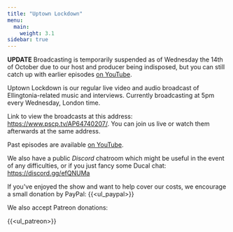 ```yaml
---
title: "Uptown Lockdown"
menu:
  main:
    weight: 3.1
sidebar: true
---
```


**UPDATE** Broadcasting is temporarily suspended as of Wednesday the 14th of October due to our host and producer being indisposed, but you can still catch up with earlier episodes [on YouTube](https://www.youtube.com/channel/UCq3QqJgdSJwk4nlmnnaH42Q/).

Uptown Lockdown is our regular live video and audio broadcast of Ellingtonia-related music and interviews. Currently broadcasting at 5pm every Wednesday, London time.

Link to view the broadcasts at this address: https://www.pscp.tv/AP64740207/. You can join us live or watch them afterwards at the same address.

Past episodes are available [on YouTube](https://www.youtube.com/channel/UCq3QqJgdSJwk4nlmnnaH42Q/).

We also have a public *Discord* chatroom which might be useful in the event of any difficulties, or if you just fancy some Ducal chat: https://discord.gg/efQNUMa

If you've enjoyed the show and want to help cover our costs, we encourage a small donation by PayPal:
{{<ul_paypal>}}

We also accept Patreon donations:

{{<ul_patreon>}}
